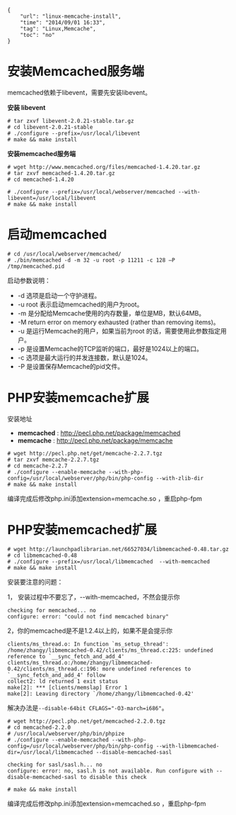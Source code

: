 ```
{
    "url": "linux-memcache-install",
    "time": "2014/09/01 16:33",
    "tag": "Linux,Memcache",
    "toc": "no"
}
```

# 安装Memcached服务端

memcached依赖于libevent，需要先安装libevent。

**安装 libevent**
```
# tar zxvf libevent-2.0.21-stable.tar.gz
# cd libevent-2.0.21-stable
# ./configure --prefix=/usr/local/libevent
# make && make install
```
**安装memcached服务端**
```
# wget http://www.memcached.org/files/memcached-1.4.20.tar.gz
# tar zxvf memcached-1.4.20.tar.gz 
# cd memcached-1.4.20
 
# ./configure --prefix=/usr/local/webserver/memcached --with-libevent=/usr/local/libevent
# make && make install
```
# 启动memcached
```
# cd /usr/local/webserver/memcached/
# ./bin/memcached -d -m 32 -u root -p 11211 -c 128 –P /tmp/memcached.pid
```
启动参数说明：

- -d 选项是启动一个守护进程。
- -u root 表示启动memcached的用户为root。
- -m 是分配给Memcache使用的内存数量，单位是MB，默认64MB。
- -M return error on memory exhausted (rather than removing items)。
- -u 是运行Memcache的用户，如果当前为root 的话，需要使用此参数指定用户。
- -p 是设置Memcache的TCP监听的端口，最好是1024以上的端口。
- -c 选项是最大运行的并发连接数，默认是1024。
- -P 是设置保存Memcache的pid文件。 

# PHP安装memcache扩展
安装地址
- **memcached** : http://pecl.php.net/package/memcached
- **memcache** : http://pecl.php.net/package/memcache
```
# wget http://pecl.php.net/get/memcache-2.2.7.tgz
# tar zxvf memcache-2.2.7.tgz
# cd memcache-2.2.7
# ./configure --enable-memcache --with-php-config=/usr/local/webserver/php/bin/php-config --with-zlib-dir
# make && make install
```
编译完成后修改php.ini添加extension=memcache.so ，重启php-fpm

# PHP安装memcached扩展
```
# wget http://launchpadlibrarian.net/66527034/libmemcached-0.48.tar.gz
# cd libmemcached-0.48
# ./configure --prefix=/usr/local/libmemcached  --with-memcached
# make && make install
```
安装要注意的问题：

1， 安装过程中不要忘了，--with-memcached，不然会提示你
```
checking for memcached... no
configure: error: "could not find memcached binary"
```
2，你的memcached是不是1.2.4以上的，如果不是会提示你
```
clients/ms_thread.o: In function `ms_setup_thread':
/home/zhangy/libmemcached-0.42/clients/ms_thread.c:225: undefined reference to `__sync_fetch_and_add_4'
clients/ms_thread.o:/home/zhangy/libmemcached-0.42/clients/ms_thread.c:196: more undefined references to `__sync_fetch_and_add_4' follow
collect2: ld returned 1 exit status
make[2]: *** [clients/memslap] Error 1
make[2]: Leaving directory `/home/zhangy/libmemcached-0.42'
```
解决办法是`--disable-64bit CFLAGS="-O3-march=i686"`。
```
# wget http://pecl.php.net/get/memcached-2.2.0.tgz
# cd memcached-2.2.0
# /usr/local/webserver/php/bin/phpize
# ./configure --enable-memcached --with-php-config=/usr/local/webserver/php/bin/php-config --with-libmemcached-dir=/usr/local/libmemcached --disable-memcached-sasl

checking for sasl/sasl.h... no
configure: error: no, sasl.h is not available. Run configure with --disable-memcached-sasl to disable this check
 
# make && make install
 ```
编译完成后修改php.ini添加extension=memcached.so ，重启php-fpm
